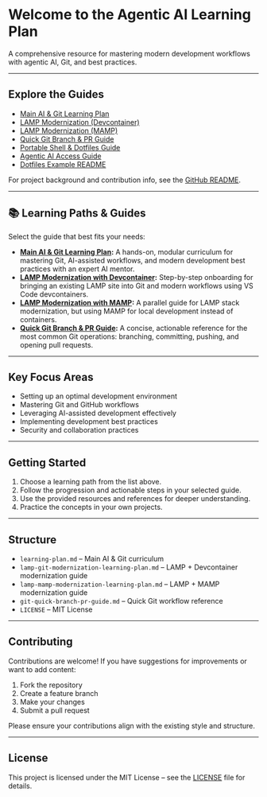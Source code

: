 # Welcome to the Agentic AI Learning Plan

A comprehensive resource for mastering modern development workflows with agentic AI, Git, and best practices.

---

## Explore the Guides

- [Main AI & Git Learning Plan](ai-git-learning-plan.md)
- [LAMP Modernization (Devcontainer)](lamp-modernization-devcontainer.md)
- [LAMP Modernization (MAMP)](lamp-modernization-mamp.md)
- [Quick Git Branch & PR Guide](git-branch-pr-guide.md)
- [Portable Shell & Dotfiles Guide](portable-shell-dotfiles.md)
- [Agentic AI Access Guide](agentic-ai-access.md)
- [Dotfiles Example README](dotfiles-examples.md)

For project background and contribution info, see the [GitHub README](https://github.com/coreyhines/git-ai-learning-plan/blob/main/README.md).

---

## 📚 Learning Paths & Guides

Select the guide that best fits your needs:

- **[Main AI & Git Learning Plan](learning-plan.md):**
  A hands-on, modular curriculum for mastering Git, AI-assisted workflows, and modern development best practices with an expert AI mentor.
- **[LAMP Modernization with Devcontainer](lamp-git-modernization-learning-plan.md):**
  Step-by-step onboarding for bringing an existing LAMP site into Git and modern workflows using VS Code devcontainers.
- **[LAMP Modernization with MAMP](lamp-mamp-modernization-learning-plan.md):**
  A parallel guide for LAMP stack modernization, but using MAMP for local development instead of containers.
- **[Quick Git Branch & PR Guide](git-quick-branch-pr-guide.md):**
  A concise, actionable reference for the most common Git operations: branching, committing, pushing, and opening pull requests.

---

## Key Focus Areas

- Setting up an optimal development environment
- Mastering Git and GitHub workflows
- Leveraging AI-assisted development effectively
- Implementing development best practices
- Security and collaboration practices

---

## Getting Started

1. Choose a learning path from the list above.
2. Follow the progression and actionable steps in your selected guide.
3. Use the provided resources and references for deeper understanding.
4. Practice the concepts in your own projects.

---

## Structure

- `learning-plan.md` – Main AI & Git curriculum
- `lamp-git-modernization-learning-plan.md` – LAMP + Devcontainer modernization guide
- `lamp-mamp-modernization-learning-plan.md` – LAMP + MAMP modernization guide
- `git-quick-branch-pr-guide.md` – Quick Git workflow reference
- `LICENSE` – MIT License

---

## Contributing

Contributions are welcome! If you have suggestions for improvements or want to add content:

1. Fork the repository
2. Create a feature branch
3. Make your changes
4. Submit a pull request

Please ensure your contributions align with the existing style and structure.

---

## License

This project is licensed under the MIT License – see the [LICENSE](LICENSE) file for details. 
